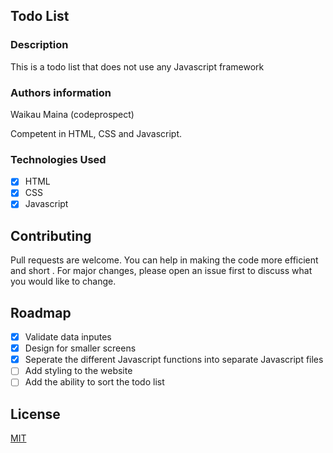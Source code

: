 ## Todo List

### Description

This is a todo list that does not use any Javascript framework

### Authors information

 Waikau Maina (codeprospect)

 Competent in HTML, CSS and Javascript.


### Technologies Used
- [x] HTML
- [x] CSS
- [x] Javascript

## Contributing
Pull requests are welcome. You can help in making the code more efficient and short . For major changes, please open an issue first to discuss what you would like to change.

## Roadmap
- [x] Validate data inputes
- [x] Design for smaller screens
- [x] Seperate the different Javascript functions into separate Javascript files
- [ ] Add styling to the website
- [ ] Add the ability to sort the todo list

## License
[MIT](https://choosealicense.com/licenses/mit/)
